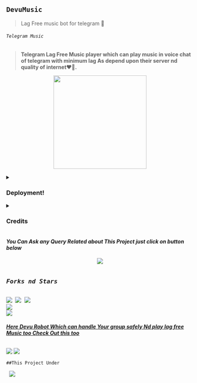 ## `DevuMusic`
>Lag Free music bot for telegram 💞
<p align="center"><h6> <code>Telegram Music</code> </h6>

> __Telegram Lag Free Music player which can play music in voice chat of telegram with minimum lag As depend upon their server nd quality of internet❤️🚶.__
<p align="center">
<img src='https://telegra.ph/file/ceda1580c90e06991e883.png' alternate="Aww Reload Aunty It's Your internet issue" height="250px">

</pre>
<details><summary> <h3><b>Deployment!</b></h3> </summary>
<pre>
<b><i>••Deploy DevuMusic to Heroku••</i></b>
<p><a href="https://heroku.com/deploy?template=https://github.com/ItsmeHyper13/DevuMusic"><img src="https://img.shields.io/badge/Deploy%20To%20Heroku-black?style=for-the-badge&logo=heroku" width="200""/></a></p>
</pre>

<pre>
<b><i>••Deploy DevuMusic to Okteto••</i></b>
<p><a href="https://cloud.okteto.com/deploy?repository=https://github.com/ItsmeHyper13/DevuMusic"><img src="https://img.shields.io/badge/Deploy_To_Okteto%20%20-black?style=for-the-badge&logo=Okteto" width="200"/></a></p>
</details>
<details>
<summary><b><h3>Credits</h3></b></summary>
<i>All credit Goes To these peoples</i><br>
<code>ItsmeHyper13: Main Credit</code><br>
<code>Nub Hu vro Schhi me🥲🥲</code><br>
</details>



<h4><b><i>You Can Ask any Query Related about This Project just click on button below</i></b></h4>
<p align="center">
<a href="https://t.me/SilentVerse"><img src="https://img.shields.io/badge/Ask%20-anything-1abc9c.svg"></a>


<p align="center">
<pre>
<h3><b><i>Forks nd Stars</i></b></h3>
<img src="https://img.shields.io/github/license/ItsmeHyper13/DevuMusic.svg"> <img src="https://img.shields.io/github/forks/ItsmeHyper13/DevuMusic.svg"> <img src="https://img.shields.io/github/stars/ItsmeHyper13/DevuMusic.svg">
<a href="https://github.com/ItsmeHyper13/DevuMusic"><img src="https://github-readme-stats.vercel.app/api/pin/?username=ItsmeHyper13&repo=DevuMusic&theme=chartreuse-dark"></a>
<a href="https://github.com/ItsmeHyper13/DevuMusic/fork"><img src="https://img.shields.io/badge/Fork%20Devu%20Music-black?style=for-the-badge&logo=github"></a>
</pre></p>


<h6><b><i><u>Here Devu Robot Which can handle Your group safely Nd play lag free Music too Check Out this too</u></i></b></h6>
<p><a href='https://t.me/DEVU_ROBOT'><img src="https://img.shields.io/badge/Devu_Robot-black?style=for-the-badge&logo=telegram&logoColor=black"></a>
<a href="https://t.me/ShiningOff"><img src="https://img.shields.io/badge/Developer%20%20-black?style=for-the-badge&logo=telegram"></a></p>


<p><code>##This Project Under</code> <pre> <a href="https://t.me/SILENT_DEVS"><img src="https://img.shields.io/badge/Join-Team%20%20Silent-blue?style=for-the-badge&logo=telegram"></a></pre>
